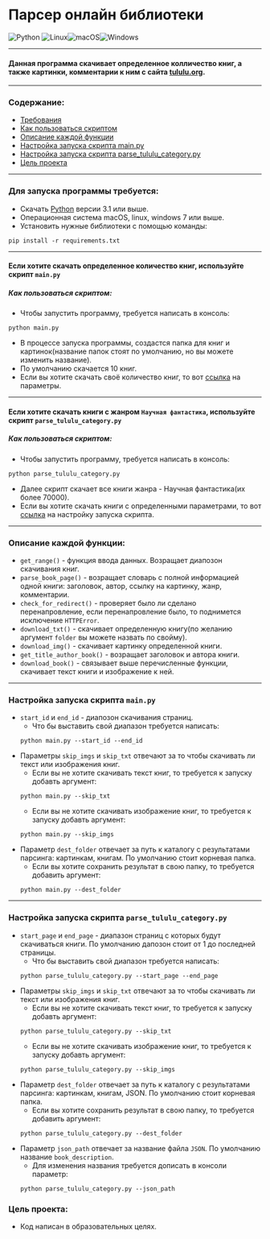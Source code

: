 # Парсер онлайн библиотеки
![Python](https://img.shields.io/badge/python-3670A0?style=for-the-badge&logo=python&logoColor=ffdd54)
![Linux](https://img.shields.io/badge/Linux-FCC624?style=for-the-badge&logo=linux&logoColor=black)![macOS](https://img.shields.io/badge/mac%20os-000000?style=for-the-badge&logo=macos&logoColor=F0F0F0)![Windows](https://img.shields.io/badge/Windows-0078D6?style=for-the-badge&logo=windows&logoColor=white)

___
#### Данная программа скачивает определенное колличество книг, а также картинки, комментарии к ним с сайта [tululu.org](https://tululu.org/).
___
### Содержание:
* [Требования](https://github.com/Artuom4ik/parsing_online_library#%D0%B4%D0%BB%D1%8F-%D0%B7%D0%B0%D0%BF%D1%83%D1%81%D0%BA%D0%B0-%D0%BF%D1%80%D0%BE%D0%B3%D1%80%D0%B0%D0%BC%D0%BC%D1%8B-%D1%82%D1%80%D0%B5%D0%B1%D1%83%D0%B5%D1%82%D1%81%D1%8F)
* [Как пользоваться скриптом](https://github.com/Artuom4ik/parsing_online_library#%D0%BA%D0%B0%D0%BA-%D0%BF%D0%BE%D0%BB%D1%8C%D0%B7%D0%BE%D0%B2%D0%B0%D1%82%D1%8C%D1%81%D1%8F-%D1%81%D0%BA%D1%80%D0%B8%D0%BF%D1%82%D0%BE%D0%BC)
* [Описание каждой функции](https://github.com/Artuom4ik/parsing_online_library#%D0%BE%D0%BF%D0%B8%D1%81%D0%B0%D0%BD%D0%B8%D0%B5-%D0%BA%D0%B0%D0%B6%D0%B4%D0%BE%D0%B9-%D1%84%D1%83%D0%BD%D0%BA%D1%86%D0%B8%D0%B8)
* [Настройка запуска скрипта main.py]()
* [Настройка запуска скрипта parse_tululu_category.py](https://github.com/Artuom4ik/parsing_online_library#%D0%BD%D0%B0%D1%81%D1%82%D1%80%D0%BE%D0%B9%D0%BA%D0%B0-%D0%B7%D0%B0%D0%BF%D1%83%D1%81%D0%BA%D0%B0-%D1%81%D0%BA%D1%80%D0%B8%D0%BF%D1%82%D0%B0-parse_tululu_categorypy)
* [Цель проекта](https://github.com/Artuom4ik/parsing_online_library#%D1%86%D0%B5%D0%BB%D1%8C-%D0%BF%D1%80%D0%BE%D0%B5%D0%BA%D1%82%D0%B0)
___
### Для запуска программы требуется:
 * Скачать [Python](https://www.python.org/) версии 3.1 или выше.
 * Операционная система macOS, linux, windows 7 или выше.
 * Установить нужные библиотеки с помощью команды:
 ```
 pip install -r requirements.txt
 ```
___
#### Если хотите скачать определенное количество книг, используйте скрипт ```main.py```
##### Как пользоваться скриптом:
* Чтобы запустить программу, требуется написать в консоль:
```
python main.py
```
* В процессе запуска программы, создастся папка для книг и картинок(название папок стоят по умолчанию, но вы можете изменить название).
* По умолчанию скачается 10 книг.
* Если вы хотите скачать своё количество книг, то вот [ссылка]() на параметры.
___
#### Если хотите скачать книги с жанром ```Научная фантастика```, используйте скрипт ```parse_tululu_category.py```
##### Как пользоваться скриптом:
* Чтобы запустить программу, требуется написать в консоль:
```
python parse_tululu_category.py
```
* Далее скрипт скачает все книги жанра - Научная фантастика(их более 70000).
* Если вы хотите скачать книги с определенными параметрами, то вот [ссылка](https://github.com/Artuom4ik/parsing_online_library#%D0%BD%D0%B0%D1%81%D1%82%D1%80%D0%BE%D0%B9%D0%BA%D0%B0-%D0%B7%D0%B0%D0%BF%D1%83%D1%81%D0%BA%D0%B0-%D1%81%D0%BA%D1%80%D0%B8%D0%BF%D1%82%D0%B0-parse_tululu_categorypy) на настройку запуска скрипта.
___
### Описание каждой функции:
* ```get_range()``` - функция ввода данных. Возращает диапозон скачивания книг.
* ```parse_book_page()``` - возращает словарь с полной информацией одной книги: заголовок, автор, ссылку на картинку, жанр, комментарии.
* ```check_for_redirect()``` - проверяет было ли сделано перенапровление, если перенапровление было, то поднимется исключение ```HTTPError```.
* ```download_txt()``` - скачивает определенную книгу(по желанию аргумент ```folder``` вы можете назвать по свойму).
* ```download_img()``` - скачивает картинку определенной книги.
* ```get_title_author_book()``` - возращает заголовок и автора книги.
* ```download_book()``` - связывает выше перечисленные функции, скачивает текст книги и изображение к ней. 
___
### Настройка запуска скрипта ```main.py```
* ```start_id``` и ```end_id``` - диапозон скачивания страниц.
    * Что бы выставить свой диапазон требуется написать:
    ```
    python main.py --start_id --end_id
    ```
* Параметры ```skip_imgs``` и ```skip_txt``` отвечают за то чтобы скачивать ли текст или изображения книг.
    * Если вы не хотите скачивать текст книг, то требуется к запуску добавть аргумент:
    ```
    python main.py --skip_txt
    ```
    * Если вы не хотите скачивать изображение книг, то требуется к запуску добавть аргумент:
    ```
    python main.py --skip_imgs
    ```
* Параметр ```dest_folder``` отвечает за путь к каталогу с результатами парсинга: картинкам, книгам. По умолчанию стоит корневая папка.
    * Если вы хотите сохранить результат в свою папку, то требуется добавить аргумент:
    ```
    python main.py --dest_folder
    ```
___
### Настройка запуска скрипта ```parse_tululu_category.py```
* ```start_page``` и ```end_page``` - диапазон страниц с которых будут скачиваться книги. По умолчанию дапозон стоит от 1 до последней страницы.
    * Что бы выставить свой диапазон требуется написать:
    ```
    python parse_tululu_category.py --start_page --end_page
    ```
* Параметры ```skip_imgs``` и ```skip_txt``` отвечают за то чтобы скачивать ли текст или изображения книг.
    * Если вы не хотите скачивать текст книг, то требуется к запуску добавть аргумент:
    ```
    python parse_tululu_category.py --skip_txt
    ```
    * Если вы не хотите скачивать изображение книг, то требуется к запуску добавть аргумент:
    ```
    python parse_tululu_category.py --skip_imgs
    ```
* Параметр ```dest_folder``` отвечает за путь к каталогу с результатами парсинга: картинкам, книгам, JSON. По умолчанию стоит корневая папка.
    * Если вы хотите сохранить результат в свою папку, то требуется добавить аргумент:
    ```
    python parse_tululu_category.py --dest_folder
    ```
* Параметр ```json_path``` отвечает за название файла ```JSON```. По умолчанию название ```book_description```.
    * Для изменения названия требуется дописать в консоли параметр:
    ```
    python parse_tululu_category.py --json_path
    ``` 
### Цель проекта:
* Код написан в образовательных целях.

